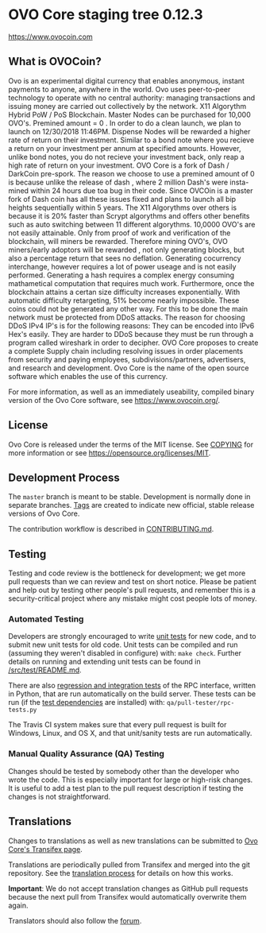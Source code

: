 OVO Core staging tree 0.12.3
===============================

https://www.ovocoin.com


What is OVOCoin?
----------------

Ovo is an experimental digital currency that enables anonymous, instant payments to anyone, anywhere in the world. Ovo uses peer-to-peer technology to operate with no central authority: managing transactions and issuing money are carried out collectively by the network. X11 Algorythm Hybrid PoW / PoS Blockchain. Master Nodes can be purchased for 10,000  OVO's. Premined amount = 0 . In order to do a clean launch, we plan to launch on 12/30/2018 11:46PM. Dispense Nodes will be rewarded a higher rate of return on their investment. Similar to a bond note where you recieve a return on your investment per annum at specified amounts. However, unlike bond notes, you do not recieve your investment back, only reap a high rate of return on your investment. OVO Core is a fork of Dash / DarkCoin pre-spork. The reason we choose to use a premined amount of 0 is because unlike the release of dash , where 2 million Dash's were insta-mined within 24 hours due toa bug in their code. Since OVCOin is a master fork of Dash coin has all these issues fixed and plans to launch all bip heights sequentially within 5 years.  The X11 Algorythms over others is because it is 20% faster than Scrypt algorythms and offers other benefits such as auto switching between 11 different algorythms. 10,0000 OVO's are not easily attainable. Only from proof of work and verification of the blockchain, will miners be rewarded. Therefore mining OVO's, OVO miners/early adoptors will be rewarded , not only generating blocks, but also a percentage return that sees no deflation. Generating cocurrency interchange, however requires a lot of power useage and is not easily performed. Generating a hash requires a complex energy consuming mathametical computation that requires much work. Furthermore, once the blockchain attains a certan size difficulty increases exponentially. With automatic difficulty retargeting, 51% become nearly impossible. These coins could not be generated any other way. For this to be done the main network must be protected from DDoS attacks. The reason for choosing DDoS IPv4 IP's is for the following reasons: They can be encoded into IPv6 Hex's easily. They are harder to DDoS because they must be run through a program called wireshark in order to decipher. OVO Core proposes to create a complete Supply chain including resolving issues in order placements from security and paying employees, subdivisions/partners, advertisers, and research and development. Ovo Core is the name of the open source software which enables the use of this currency.

For more information, as well as an immediately useability, compiled binary version of
the Ovo Core software, see https://www.ovocoin.org/.


License
-------

Ovo Core is released under the terms of the MIT license. See [COPYING](COPYING) for more
information or see https://opensource.org/licenses/MIT.

Development Process
-------------------

The `master` branch is meant to be stable. Development is normally done in separate branches.
[Tags](https://github.com/minblock/ovo/tags) are created to indicate new official,
stable release versions of Ovo Core.

The contribution workflow is described in [CONTRIBUTING.md](CONTRIBUTING.md).

Testing
-------

Testing and code review is the bottleneck for development; we get more pull
requests than we can review and test on short notice. Please be patient and help out by testing
other people's pull requests, and remember this is a security-critical project where any mistake might cost people
lots of money.

### Automated Testing

Developers are strongly encouraged to write [unit tests](src/test/README.md) for new code, and to
submit new unit tests for old code. Unit tests can be compiled and run
(assuming they weren't disabled in configure) with: `make check`. Further details on running
and extending unit tests can be found in [/src/test/README.md](/src/test/README.md).

There are also [regression and integration tests](/qa) of the RPC interface, written
in Python, that are run automatically on the build server.
These tests can be run (if the [test dependencies](/qa) are installed) with: `qa/pull-tester/rpc-tests.py`

The Travis CI system makes sure that every pull request is built for Windows, Linux, and OS X, and that unit/sanity tests are run automatically.

### Manual Quality Assurance (QA) Testing

Changes should be tested by somebody other than the developer who wrote the
code. This is especially important for large or high-risk changes. It is useful
to add a test plan to the pull request description if testing the changes is
not straightforward.

Translations
------------

Changes to translations as well as new translations can be submitted to
[Ovo Core's Transifex page](https://www.transifex.com/projects/p/ovo/).

Translations are periodically pulled from Transifex and merged into the git repository. See the
[translation process](doc/translation_process.md) for details on how this works.

**Important**: We do not accept translation changes as GitHub pull requests because the next
pull from Transifex would automatically overwrite them again.

Translators should also follow the [forum](https://www.ovocoin.ca/forum/topic/ovo-worldwide-collaboration.88/).
